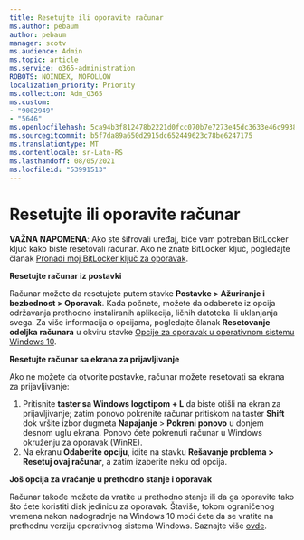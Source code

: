 ```yaml
---
title: Resetujte ili oporavite računar
ms.author: pebaum
author: pebaum
manager: scotv
ms.audience: Admin
ms.topic: article
ms.service: o365-administration
ROBOTS: NOINDEX, NOFOLLOW
localization_priority: Priority
ms.collection: Adm_O365
ms.custom:
- "9002949"
- "5646"
ms.openlocfilehash: 5ca94b3f812478b2221d0fcc070b7e7273e45dc3633e46c99384a270a624015e
ms.sourcegitcommit: b5f7da89a650d2915dc652449623c78be6247175
ms.translationtype: MT
ms.contentlocale: sr-Latn-RS
ms.lasthandoff: 08/05/2021
ms.locfileid: "53991513"
---
```

# <a name="reset-or-recover-your-pc"></a>Resetujte ili oporavite računar

**VAŽNA NAPOMENA**: Ako ste šifrovali uređaj, biće vam potreban BitLocker ključ kako biste resetovali računar. Ako ne znate BitLocker ključ, pogledajte članak [Pronađi moj BitLocker ključ za oporavak](https://support.microsoft.com/help/4026181/windows-10-find-my-bitlocker-recovery-key).

**Resetujte računar iz postavki**

Računar možete da resetujete putem stavke **Postavke > Ažuriranje i bezbednost > Oporavak**. Kada počnete, možete da odaberete iz opcija održavanja prethodno instaliranih aplikacija, ličnih datoteka ili uklanjanja svega. Za više informacija o opcijama, pogledajte članak **Resetovanje odeljka računara** u okviru stavke [Opcije za oporavak u operativnom sistemu Windows 10](https://support.microsoft.com/help/12415/windows-10-recovery-options).

**Resetujte računar sa ekrana za prijavljivanje**

Ako ne možete da otvorite postavke, računar možete resetovati sa ekrana za prijavljivanje:

1. Pritisnite **taster sa Windows logotipom + L** da biste otišli na ekran za prijavljivanje; zatim ponovo pokrenite računar pritiskom na taster **Shift** dok vršite izbor dugmeta **Napajanje** > **Pokreni ponovo** u donjem desnom uglu ekrana. Ponovo ćete pokrenuti računar u Windows okruženju za oporavak (WinRE).
2. Na ekranu **Odaberite opciju**, idite na stavku **Rešavanje problema > Resetuj ovaj računar**, a zatim izaberite neku od opcija.

**Još opcija za vraćanje u prethodno stanje i oporavak**

Računar takođe možete da vratite u prethodno stanje ili da ga oporavite tako što ćete koristiti disk jedinicu za oporavak. Štaviše, tokom ograničenog vremena nakon nadogradnje na Windows 10 moći ćete da se vratite na prethodnu verziju operativnog sistema Windows. Saznajte više [ovde](https://support.microsoft.com/help/12415/windows-10-recovery-options).
